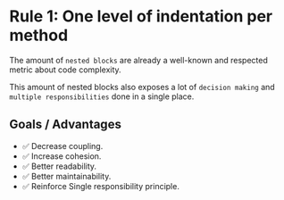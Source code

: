 # Rule 1: One level of indentation per method

The amount of `nested blocks` are already a well-known and respected metric about code complexity.

This amount of nested blocks also exposes a lot of `decision making` 
and `multiple responsibilities` done in a single place.

## Goals / Advantages

- :white_check_mark: Decrease coupling.
- :white_check_mark: Increase cohesion.
- :white_check_mark: Better readability.
- :white_check_mark: Better maintainability.
- :white_check_mark: Reinforce Single responsibility principle.